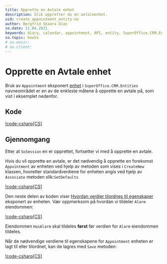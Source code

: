 ```yaml
---
title: Opprette en Avtale enhet
description: Slik oppretter du en avtaleenhet.
uid: create_appointment_entity-no
author: Bergfrid Skaara Dias
so.date: 11.04.2021
keywords: diary, calendar, appointment, API, entity, SuperOffice.CRM.Entities
so.topic: howto
# so.envir:
# so.client:
---
```


# Opprette en Avtale enhet

Bruk av `Appointment` eksponert [enhet][1]  i `SuperOffice.CRM.Entities` navneområdet er en av de enkleste måtene å opprette en avtale på, som vist i eksemplet nedenfor.

## Kode

[!code-csharp[CS]](includes/create-apt-entity.cs)

## Gjennomgang

Etter at `SoSession` en  er opprettet, fortsetter vi med å opprette en avtale.

Hvis du vil opprette en avtale, er det nødvendig å opprette en forekomst `Appointment` av enheten ved hjelp av metoden  som vises i `CreateNew` klassen, hvoretter standardverdiene for enheten angis ved hjelp av `Associate` metoden slik:`SetDefaults` 

[!code-csharp[CS]](includes/create-apt-entity.cs?range=6,9)

Den neste delen av koden viser [Hvordan verdier tilordnes til egenskaper][2] eksponert av enheten. Vær oppmerksom på hvordan vi tildeler `Alarm` eiendommen:

[!code-csharp[CS]](includes/create-apt-entity.cs?range=17-18)

Eiendommen `HasAlarm` skal tildeles **først** før verdien for `Alarm` eiendommen tildeles.

Når de nødvendige verdiene til egenskapene for `Appointment` enheten er lagt til eller tilordnet, kan de lagres med `Save` metoden:

[!code-csharp[CS]](includes/create-apt-entity.cs?range=28)

<!-- Referenced links -->
[1]: ../../../api/entities/index.md
[2]: ../../../api/entities/create-entity.md
